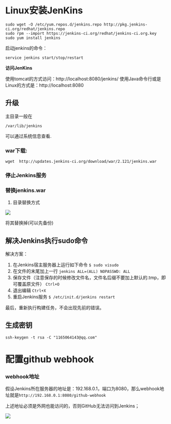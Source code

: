 # Linux安装JenKins

```shell
sudo wget -O /etc/yum.repos.d/jenkins.repo http://pkg.jenkins-ci.org/redhat/jenkins.repo
sudo rpm --import https://jenkins-ci.org/redhat/jenkins-ci.org.key
sudo yum install jenkins
```

启动jenkins的命令：

```shell
service jenkins start/stop/restart
```

**访问JenKins**

使用tomcat的方式访问：http://localhost:8080/jenkins/
 使用Java命令行或是Linux的方式是：http://localhost:8080



## 升级

主目录一般在

`/var/lib/jenkins`

可以通过系统信息查看.

### war下载:

`wget  http://updates.jenkins-ci.org/download/war/2.121/jenkins.war`

### 停止Jenkins服务

### 替换jenkins.war

1. 目录替换方式

![](https://ws4.sinaimg.cn/large/006tNc79ly1fr8q8kplatj30y60b40sx.jpg)

将其替换掉(可以先备份)



## 解决Jenkins执行sudo命令

解决方案：

1. 在Jenkins宿主服务器上运行如下命令 
   `$ sudo visudo`
2. 在文件的末尾加上一行 
   `jenkins ALL=(ALL) NOPASSWD: ALL`
3. 保存文件（注意保存的时候修改文件名，文件名后缀不要加上默认的.tmp，即可覆盖原文件） 
   `Ctrl+O`
4. 退出编辑 
   `Ctrl+X`
5. 重启Jenkins服务 
   `$ /etc/init.d/jenkins restart`

最后，重新执行构建任务，不会出现先前的错误。

## 生成密钥

`ssh-keygen -t rsa -C "1165064143@qq.com"`



# 配置github webhook

### webhook地址

假设Jenkins所在服务器的地址是：192.168.0.1，端口为8080，那么webhook地址就是`http://192.168.0.1:8080/github-webhook`

上述地址必须是外网也能访问的，否则GitHub无法访问到Jenkins；



![](https://ws1.sinaimg.cn/large/006tNc79ly1fr9ecmn40yj30sv0jx75c.jpg)





















